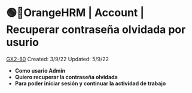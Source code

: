 # 🟢📜OrangeHRM | Account | Recuperar contraseña olvidada por usurio

[GX2-80](https://upexgalaxy0.atlassian.net/browse/GX2-80) Created: 3/9/22 Updated: 5/9/22

*   **Como usario Admin**
*   **Quiero recuperar la contraseña olvidada**
*   **Para poder iniciar sesión y continuar la actividad de trabajo**